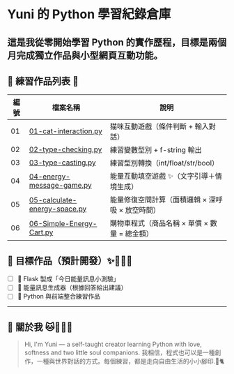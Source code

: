 # Yuni 的 Python 學習紀錄倉庫
這是我從零開始學習 Python 的實作歷程，目標是兩個月完成獨立作品與小型網頁互動功能。
---
## 📘 練習作品列表 📝

| 編號 | 檔案名稱 | 說明 |
|------|-----------|------|
| 01 | [01-cat-interaction.py](cat.py) | 猫咪互動遊戲（條件判斷 + 輸入對話） |
| 02 | [02-type-checking.py](02-type-checking.py) | 練習變數型別 + f-string 輸出 |
| 03 | [03-type-casting.py](03-type-casting.py) | 練習型別轉換（int/float/str/bool） |
| 04 | [04-energy-message-game.py](04-energy-message-game.py) | 能量互動填空遊戲 ✨（文字引導＋情境生成）
| 05 | [05-calculate-energy-space.py](05-calculate-energy-space.py) | 能量修復空間計算（面積邏輯 × 深呼吸 × 放空時間）
| 06 | [06-Simple-Energy-Cart.py](06-Simple-Energy-Cart.py) | 購物車程式（商品名稱 × 單價 × 數量 = 總金額）

## 🔨 目標作品（預計開發）✨👩🏻‍💻

- [ ] 🧪 Flask 製成「今日能量訊息小測驗」
- [ ] 🔮 能量訊息生成器（根據回答給出建議）
- [ ] 🐍 Python 與前端整合練習作品

---

## 🐾 關於我 🐱👩🏻‍💻

> Hi, I'm Yuni — a self-taught creator learning Python with love, softness and two little soul companions.
我相信，程式也可以是一種創作，一種與世界對話的方式。每個練習，都是走向自由生活的小小腳印.🐾🐈

